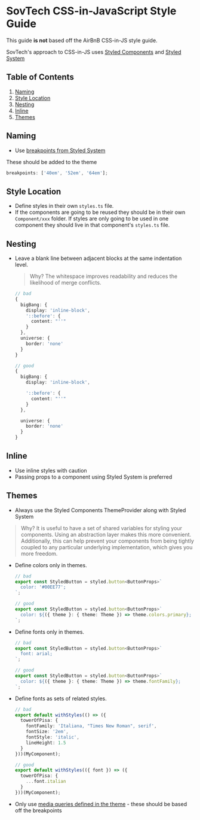 # SovTech CSS-in-JavaScript Style Guide

This guide **is not** based off the AirBnB CSS-in-JS style guide. 

SovTech's approach to CSS-in-JS uses [Styled Components](https://styled-components.com) and [Styled System](https://styled-system.com)

## Table of Contents

1. [Naming](#naming)
1. [Style Location](#style-location)
1. [Nesting](#nesting)
1. [Inline](#inline)
1. [Themes](#themes)

## Naming

- Use [breakpoints from Styled System](https://styled-system.com/theme-specification/#breakpoints)

These should be added to the theme

```typescript
breakpoints: ['40em', '52em', '64em'];
```

## Style Location

- Define styles in their own `styles.ts` file.
- If the components are going to be reused they should be in their own `Component/xxx` folder. If styles are only going to be used in one component they should live in that component's `styles.ts` file.

## Nesting

- Leave a blank line between adjacent blocks at the same indentation level.

  > Why? The whitespace improves readability and reduces the likelihood of merge conflicts.

  ```typescript
  // bad
  {
    bigBang: {
      display: 'inline-block',
      '::before': {
        content: "''"
      }
    },
    universe: {
      border: 'none'
    }
  }

  // good
  {
    bigBang: {
      display: 'inline-block',

      '::before': {
        content: "''"
      }
    },

    universe: {
      border: 'none'
    }
  }
  ```

## Inline

- Use inline styles with caution
- Passing props to a component using Styled System is preferred

## Themes

- Always use the Styled Components ThemeProvider along with Styled System

> Why? It is useful to have a set of shared variables for styling your components. Using an abstraction layer makes this more convenient. Additionally, this can help prevent your components from being tightly coupled to any particular underlying implementation, which gives you more freedom.

- Define colors only in themes.

  ```typescript
  // bad
  export const StyledButton = styled.button<ButtonProps>`
    color: '#00EE77';
  `;

  // good
  export const StyledButton = styled.button<ButtonProps>`
    color: ${({ theme }: { theme: Theme }) => theme.colors.primary};
  `;
  ```

- Define fonts only in themes.

  ```typescript
  // bad
  export const StyledButton = styled.button<ButtonProps>`
    font: arial;
  `;

  // good
  export const StyledButton = styled.button<ButtonProps>`
    color: ${({ theme }: { theme: Theme }) => theme.fontFamily};
  `;
  ```

- Define fonts as sets of related styles.

  ```typescript
  // bad
  export default withStyles(() => ({
    towerOfPisa: {
      fontFamily: 'Italiana, "Times New Roman", serif',
      fontSize: '2em',
      fontStyle: 'italic',
      lineHeight: 1.5
    }
  }))(MyComponent);

  // good
  export default withStyles(({ font }) => ({
    towerOfPisa: {
      ...font.italian
    }
  }))(MyComponent);
  ```

- Only use [media queries defined in the theme](https://styled-system.com/theme-specification/#media-queries) - these should be based off the breakpoints
